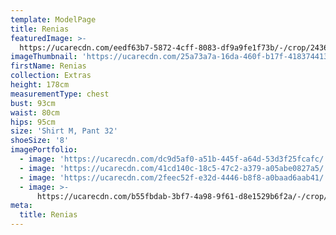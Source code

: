 ```yaml
---
template: ModelPage
title: Renias
featuredImage: >-
  https://ucarecdn.com/eedf63b7-5872-4cff-8083-df9a9fe1f73b/-/crop/2436x574/13,87/-/preview/
imageThumbnail: 'https://ucarecdn.com/25a73a7a-16da-460f-b17f-4183744130bd/'
firstName: Renias
collection: Extras
height: 178cm
measurementType: chest
bust: 93cm
waist: 80cm
hips: 95cm
size: 'Shirt M, Pant 32'
shoeSize: '8'
imagePortfolio:
  - image: 'https://ucarecdn.com/dc9d5af0-a51b-445f-a64d-53d3f25fcafc/'
  - image: 'https://ucarecdn.com/41cd140c-18c5-47c2-a379-a05abe0827a5/'
  - image: 'https://ucarecdn.com/2feec52f-e32d-4446-b8f8-a0baad6aab41/'
  - image: >-
      https://ucarecdn.com/b55fbdab-3bf7-4a98-9f61-d8e1529b6f2a/-/crop/1588x1628/408,4/-/preview/
meta:
  title: Renias
---
```


